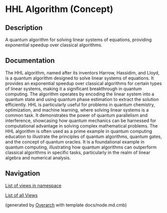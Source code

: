 
# HHL Algorithm (Concept)
## Description
A quantum algorithm for solving linear systems of equations, providing exponential speedup over classical algorithms.


## Documentation
The HHL algorithm, named after its inventors Harrow, Hassidim, and Lloyd, is a quantum algorithm designed to solve linear systems of equations.
         It provides an exponential speedup over classical algorithms for certain types of linear systems, making it
         a significant breakthrough in quantum computing.
         The algorithm operates by encoding the linear system into a quantum state and using quantum phase estimation to
         extract the solution efficiently.
         HHL is particularly useful for problems in quantum chemistry, optimization, and machine learning, where
         solving linear systems is a common task.
         It demonstrates the power of quantum parallelism and interference, showcasing how quantum mechanics can be
         harnessed for computational advantage in solving complex mathematical problems.
         The HHL algorithm is often used as a prime example in quantum computing education to illustrate the
         principles of quantum algorithms, quantum gates, and the concept of quantum oracles.
         It is a foundational example in quantum computing, illustrating how quantum algorithms can outperform classical
         algorithms in specific tasks, particularly in the realm of linear algebra and numerical analysis.


## Navigation
[List of views in namespace](./views-in-namespace.md)

[List of all Views](../../../views.md)


(generated by [Overarch](https://github.com/soulspace-org/overarch) with template docs/node.md.cmb)
